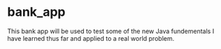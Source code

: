 # bank_app
This bank app will be used to test some of the new Java fundementals I have learned thus far and applied to a real world problem.

